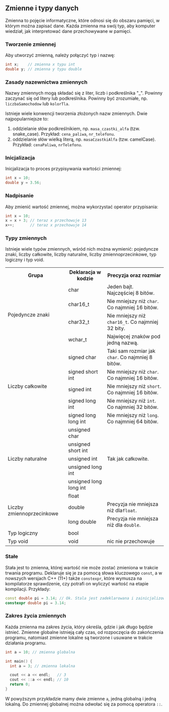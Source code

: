 ## Zmienne i typy danych
Zmienna to pojęcie informatyczne, które odnosi się do obszaru pamięci, w którym można zapisać dane. Każda zmienna ma swój typ, aby komputer wiedział, jak interpretować dane przechowywane w pamięci.

### Tworzenie zmiennej

Aby utworzyć zmienną, należy połączyć typ i nazwę:

```c++
int x;    // zmienna x typu int
double y; // zmienna y typu double
```

### Zasady nazewnictwa zmiennych

Nazwy zmiennych mogą składać się z liter, liczb i podkreślnika "_". Powinny zaczynać się od litery lub podkreślnika. Powinny być zrozumiałe, np. `liczbaSamochodow` lub `kolorTla`.

Istnieje wiele konwencji tworzenia złożonych nazw zmiennych. Dwie najpopularniejsze to:

1. oddzielanie słów podkreślnikiem, np. `masa_czastki_alfa` (tzw. snake_case). Przykład: `cena_paliwa`, `nr_telefonu`.
2. oddzielanie słów wielką literą, np. `masaCzastkiAlfa` (tzw. camelCase). Przykład: `cenaPaliwa`, `nrTelefonu`.

### Inicjalizacja

Inicjalizacja to proces przypisywania wartości zmiennej:

```c++
int x = 10;
double y = 3.56;
```

### Nadpisanie

Aby zmienić wartość zmiennej, można wykorzystać operator przypisania:

```c++
int x = 10;
x = x + 3; // teraz x przechowuje 13
x++;       // teraz x przechowuje 14
```

### Typy zmiennych

Istnieje wiele typów zmiennych, wśród nich można wymienić: pojedyncze znaki, liczby całkowite, liczby naturalne, liczby zmiennoprzecinkowe, typ logiczny i typ void.

<table class="boxed">
    <tbody>
        <tr>
            <th>Grupa</th>
            <th>Deklaracja w kodzie</th>
            <th>Precyzja oraz rozmiar</th>
        </tr>
        <tr>
            <td rowspan="4">Pojedyncze znaki</td>
            <td>char</td>
            <td>Jeden bajt. Najczęściej 8 bitów.</td>
        </tr>
        <tr>
            <td>char16_t</td>
            <td>Nie mniejszy niż <code>char</code>. Co najmniej 16 bitów.</td>
        </tr>
        <tr>
            <td>char32_t</td>
            <td>Nie mniejszy niż <code>char16_t</code>. Co najmniej 32 bity.</td>
        </tr>
        <tr>
            <td>wchar_t</td>
            <td>Najwięcej znaków pod jedną nazwą.</td>
        </tr>
        <tr>
            <td rowspan="5">Liczby całkowite</td>
            <td>signed char</td>
            <td>Taki sam rozmiar jak <code>char</code>. Co najmniej 8 bitów.</td>
        </tr>
        <tr>
            <td>signed short int</td>
            <td>Nie mniejszy niż <code>char</code>. Co najmniej 16 bitów.</td>
        </tr>
        <tr>
            <td>signed int</td>
            <td>Nie mniejszy niż <code>short</code>. Co najmniej 16 bitów.</td>
        </tr>
        <tr>
            <td>signed long int</td>
            <td>Nie mniejszy niż <code>int</code>. Co najmniej 32 bitów.</td>
        </tr>
        <tr>
            <td>signed long long int</td>
            <td>Nie mniejszy niż <code>long</code>. Co najmniej 64 bitów.</td>
        </tr>
        <tr>
            <td rowspan="5">Liczby naturalne</td>
            <td>unsigned char</td>
            <td rowspan="5">Tak jak całkowite.</td>
        </tr>
        <tr>
            <td>unsigned short int</td>
        </tr>
        <tr>
            <td>unsigned int</td>
        </tr>
        <tr>
            <td>unsigned long int</td>
        </tr>
        <tr>
            <td>unsigned long long int</td>
        </tr>
        <tr>
            <td rowspan="3">Liczby zmiennoprzecinkowe</td>
            <td>float</td>
            <td></td>
        </tr>
        <tr>
            <td>double</td>
            <td>Precyzja nie mniejsza niż dla<code>float</code>.</td>
        </tr>
        <tr>
            <td>long double</td>
            <td>Precyzja nie mniejsza niż dla <code>double</code>.</td>
        </tr>
        <tr>
            <td>Typ logiczny</td>
            <td>bool</td>
            <td></td>
        </tr>
        <tr>
            <td>Typ void</td>
            <td>void</td>
            <td>nic nie przechowuje</td>
        </tr>
    </tbody>
</table>

### Stałe

Stała jest to zmienna, której wartość nie może zostać zmieniona w trakcie trwania programu. Deklaruje się je za pomocą słowa kluczowego `const`, a w nowszych wersjach C++ (11+) także `constexpr`, które wymusza na kompilatorze sprawdzenie, czy potrafi on wyliczyć wartość na etapie kompilacji. Przykłady:

```c++
const double pi = 3.14; // Ok. Stala jest zadeklarowana i zainicjalizowana.
constexpr double pi = 3.14;
```

### Zakres życia zmiennych

Każda zmienna ma zakres życia, który określa, gdzie i jak długo będzie istnieć. Zmienne globalne istnieją cały czas, od rozpoczęcia do zakończenia programu, natomiast zmienne lokalne są tworzone i usuwane w trakcie działania programu.

```c++
int a = 10; // zmienna globalna

int main() {
  int a = 3; // zmienna lokalna

  cout << a << endl;   // 3
  cout << ::a << endl; // 10
  return 0;
}
```

W powyższym przykładzie mamy dwie zmienne `a`, jedną globalną i jedną lokalną. Do zmiennej globalnej można odwołać się za pomocą operatora `::`.
